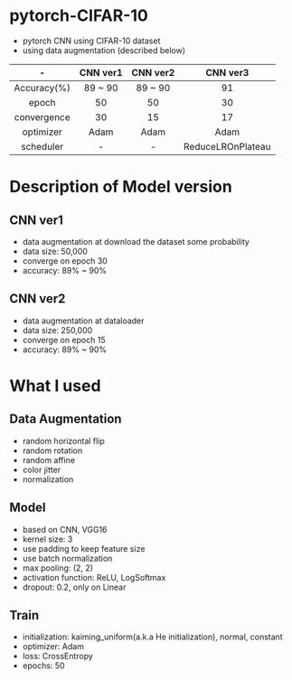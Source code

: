 # pytorch-CIFAR-10
- pytorch CNN using CIFAR-10 dataset
- using data augmentation (described below)

|-|CNN ver1|CNN ver2|CNN ver3|
|:-:|:------:|:------:|:------:|
|Accuracy(%)|89 ~ 90|89 ~ 90|91|
|epoch|50|50|30|
|convergence|30|15|17|
|optimizer|Adam|Adam|Adam|
|scheduler|-|-|ReduceLROnPlateau|

# Description of Model version
## CNN ver1
- data augmentation at download the dataset some probability
- data size: 50,000
- converge on epoch 30
- accuracy: 89% ~ 90%
## CNN ver2 
- data augmentation at dataloader
- data size: 250,000
- converge on epoch 15
- accuracy: 89% ~ 90%




# What I used
## Data Augmentation
- random horizontal flip
- random rotation
- random affine
- color jitter
- normalization

## Model
- based on CNN, VGG16
- kernel size: 3
- use padding to keep feature size
- use batch normalization
- max pooling: (2, 2)
- activation function: ReLU, LogSoftmax
- dropout: 0.2, only on Linear

## Train
- initialization: kaiming_uniform(a.k.a He initialization), normal, constant
- optimizer: Adam
- loss: CrossEntropy
- epochs: 50
